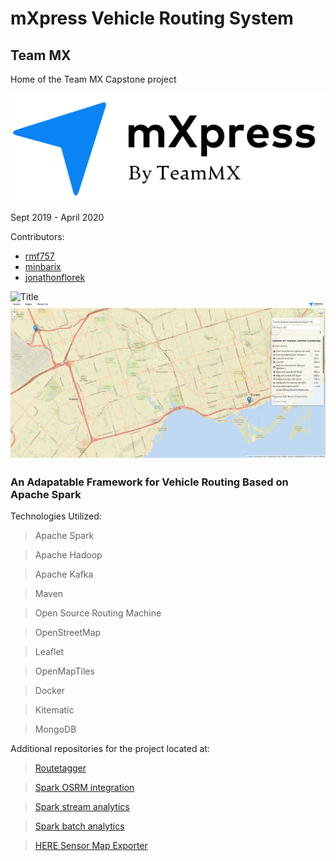 # mXpress Vehicle Routing System
## Team MX

Home of the Team MX Capstone project

![Logo][logo]

Sept 2019 - April 2020

Contributors:
- [rmf757](https://github.com/rmf757)
- [minbarix](https://github.com/minbarix)
- [jonathonflorek](https://github.com/jonathonflorek)

![Title][title]
![Naviation][navigation]

### An Adapatable Framework for Vehicle Routing Based on Apache Spark
Technologies Utilized:
> Apache Spark

> Apache Hadoop

> Apache Kafka

> Maven 

> Open Source Routing Machine

> OpenStreetMap

> Leaflet

> OpenMapTiles

> Docker

> Kitematic

> MongoDB

Additional repositories for the project located at:
> [Routetagger](https://github.com/TeamMX/routetagger)

> [Spark OSRM integration](https://github.com/TeamMX/osrm-adapter-batch)

> [Spark stream analytics](https://github.com/TeamMX/speedstream)

> [Spark batch analytics](https://github.com/TeamMX/batch-job)

> [HERE Sensor Map Exporter](https://github.com/TeamMX/here-to-sensor)

[logo]: images/mXpress-logo-transparent.png "Logo"
[title]: images/title.png "Title"
[navigation]: images/routing.png "Routing"
